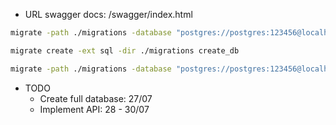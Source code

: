- URL swagger docs: /swagger/index.html



```bash
migrate -path ./migrations -database "postgres://postgres:123456@localhost:5432/mydb?sslmode=disable" up

migrate create -ext sql -dir ./migrations create_db

migrate -path ./migrations -database "postgres://postgres:123456@localhost:5432/mydb?sslmode=disable" force 20250727135835 #force
```


- TODO
    - Create full database: 27/07
    - Implement API: 28 - 30/07